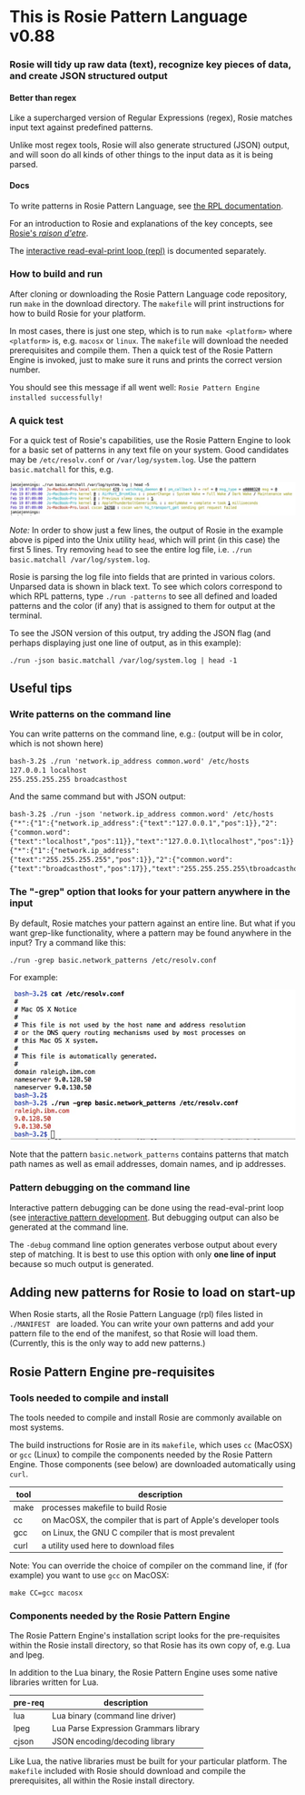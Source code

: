 # This is Rosie Pattern Language v0.88

### Rosie will tidy up raw data (text), recognize key pieces of data, and create JSON structured output

#### Better than regex

Like a supercharged version of Regular Expressions (regex), Rosie matches input text
against predefined patterns.

Unlike most regex tools, Rosie will also generate structured (JSON) output, and
will soon do all kinds of other things to the input data as it is being parsed.

#### Docs

To write patterns in Rosie Pattern Language, see [the RPL documentation](doc/rpl.md).

For an introduction to Rosie and explanations of the key concepts, see
[Rosie's _raison d'etre_](doc/raisondetre.md).

The [interactive read-eval-print loop (repl)](doc/repl.md) is documented separately.

### How to build and run

After cloning or downloading the Rosie Pattern Language code repository, run
`make` in the download directory.  The `makefile` will print instructions for
how to build Rosie for your platform.

In most cases, there is just one step, which is to run `make <platform>` where
`<platform>` is, e.g. `macosx` or `linux`.  The `makefile` will download the
needed prerequisites and compile them.  Then a quick test of the Rosie Pattern
Engine is invoked, just to make sure it runs and prints the correct version
number.

You should see this message if all went well: `Rosie Pattern Engine installed successfully!`

### A quick test

For a quick test of Rosie's capabilities, use the Rosie Pattern Engine to look
for a basic set of patterns in any text file on your system.  Good candidates
may be `/etc/resolv.conf` or `/var/log/system.log`.  Use the pattern
`basic.matchall` for this, e.g.

![Screen capture](doc/images/system.log-example.jpg "Rosie processing a MacOS system log")

*Note:* In order to show just a few lines, the output of Rosie in the example
above is piped into the Unix utility `head`, which will print (in this case) the
first 5 lines.  Try removing `head` to see the entire log file, i.e. `./run
basic.matchall /var/log/system.log`.


Rosie is parsing the log file into fields that are printed in various colors.
Unparsed data is shown in black text.  To see which colors correspond to which
RPL patterns, type `./run -patterns` to see all defined and loaded patterns and
the color (if any) that is assigned to them for output at the terminal.

To see the JSON version of this output, try adding the JSON flag (and perhaps
displaying just one line of output, as in this example):

```
./run -json basic.matchall /var/log/system.log | head -1
```


## Useful tips

### Write patterns on the command line

You can write patterns on the command line, e.g.:  (output will be in color,
which is not shown here)

```
bash-3.2$ ./run 'network.ip_address common.word' /etc/hosts
127.0.0.1 localhost 
255.255.255.255 broadcasthost 
```

And the same command but with JSON output:

``` 
bash-3.2$ ./run -json 'network.ip_address common.word' /etc/hosts 
{"*":{"1":{"network.ip_address":{"text":"127.0.0.1","pos":1}},"2":{"common.word":{"text":"localhost","pos":11}},"text":"127.0.0.1\tlocalhost","pos":1}}
{"*":{"1":{"network.ip_address":{"text":"255.255.255.255","pos":1}},"2":{"common.word":{"text":"broadcasthost","pos":17}},"text":"255.255.255.255\tbroadcasthost","pos":1}}
``` 

### The "-grep" option that looks for your pattern anywhere in the input

By default, Rosie matches your pattern against an entire line.  But what if you
want grep-like functionality, where a pattern may be found anywhere in the
input?  Try a command like this:

``` 
./run -grep basic.network_patterns /etc/resolv.conf
```

For example:

![Image of command line use of the grep option](doc/images/resolv.conf.example.jpg "Example of the -grep option")

Note that the pattern `basic.network_patterns` contains patterns that match path
names as well as email addresses, domain names, and ip addresses. 

### Pattern debugging on the command line

Interactive pattern debugging can be done using the read-eval-print loop (see
[interactive pattern development](doc/repl.md).  But debugging output can also
be generated at the command line.

The `-debug` command line option generates verbose output about every step of
matching.  It is best to use this option with only **one line of input** because
so much output is generated.


## Adding new patterns for Rosie to load on start-up

When Rosie starts, all the Rosie Pattern Language (rpl) files listed in
```./MANIFEST ``` are loaded.  You can write your own patterns and add your
pattern file to the end of the manifest, so that Rosie will load them.
(Currently, this is the only way to add new patterns.)


## Rosie Pattern Engine pre-requisites

### Tools needed to compile and install

The tools needed to compile and install Rosie are commonly available on most
systems.

The build instructions for Rosie are in its `makefile`, which uses `cc` (MacOSX)
or `gcc` (Linux) to compile the components needed by the Rosie Pattern Engine.
Those components (see below) are downloaded automatically using `curl`.

tool | description
-----|------------
make | processes makefile to build Rosie
cc   | on MacOSX, the compiler that is part of Apple's developer tools
gcc  | on Linux, the GNU C compiler that is most prevalent
curl | a utility used here to download files

Note: You can override the choice of compiler on the command line, if (for
example) you want to use `gcc` on MacOSX:

```
make CC=gcc macosx
```

### Components needed by the Rosie Pattern Engine

The Rosie Pattern Engine's installation script looks for the pre-requisites
within the Rosie install directory, so that Rosie has its own copy of, e.g. Lua
and lpeg.

In addition to the Lua binary, the Rosie Pattern Engine uses some native
libraries written for Lua.

pre-req | description
--------|----------------------------------
lua     | Lua binary (command line driver)
lpeg	| Lua Parse Expression Grammars library
cjson 	| JSON encoding/decoding library

Like Lua, the native libraries must be built for your particular
platform.  The `makefile` included with Rosie should download and compile the
prerequisites, all within the Rosie install directory.


